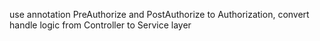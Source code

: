 use annotation PreAuthorize and PostAuthorize to Authorization, convert handle logic from Controller to Service layer
